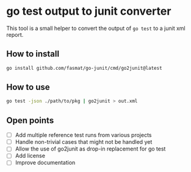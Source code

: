 # go test output to junit converter

This tool is a small helper to convert the output of `go test` to a junit xml report.

## How to install

```bash
go install github.com/fasmat/go-junit/cmd/go2junit@latest
```

## How to use

```bash
go test -json ./path/to/pkg | go2junit > out.xml
```

## Open points

* [ ] Add multiple reference test runs from various projects
* [ ] Handle non-trivial cases that might not be handled yet
* [ ] Allow the use of go2junit as drop-in replacement for go test
* [ ] Add license
* [ ] Improve documentation
